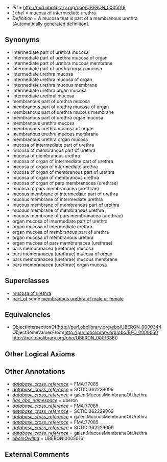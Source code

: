  * *IRI* = http://purl.obolibrary.org/obo/UBERON_0005016
 * *Label* = mucosa of intermediate urethra
 * *Definition* = A mucosa that is part of a membranous urethra [Automatically generated definition].

## Synonyms

 * intermediate part of urethra mucosa
 * intermediate part of urethra mucosa of organ
 * intermediate part of urethra mucous membrane
 * intermediate part of urethra organ mucosa
 * intermediate urethra mucosa
 * intermediate urethra mucosa of organ
 * intermediate urethra mucous membrane
 * intermediate urethra organ mucosa
 * intermediate urethral mucosa
 * membranous part of urethra mucosa
 * membranous part of urethra mucosa of organ
 * membranous part of urethra mucous membrane
 * membranous part of urethra organ mucosa
 * membranous urethra mucosa
 * membranous urethra mucosa of organ
 * membranous urethra mucous membrane
 * membranous urethra organ mucosa
 * mucosa of intermediate part of urethra
 * mucosa of membranous part of urethra
 * mucosa of membranous urethra
 * mucosa of organ of intermediate part of urethra
 * mucosa of organ of intermediate urethra
 * mucosa of organ of membranous part of urethra
 * mucosa of organ of membranous urethra
 * mucosa of organ of pars membranacea (urethrae)
 * mucosa of pars membranacea (urethrae)
 * mucous membrane of intermediate part of urethra
 * mucous membrane of intermediate urethra
 * mucous membrane of membranous part of urethra
 * mucous membrane of membranous urethra
 * mucous membrane of pars membranacea (urethrae)
 * organ mucosa of intermediate part of urethra
 * organ mucosa of intermediate urethra
 * organ mucosa of membranous part of urethra
 * organ mucosa of membranous urethra
 * organ mucosa of pars membranacea (urethrae)
 * pars membranacea (urethrae) mucosa
 * pars membranacea (urethrae) mucosa of organ
 * pars membranacea (urethrae) mucous membrane
 * pars membranacea (urethrae) organ mucosa

## Superclasses

 * [mucosa of urethra](../../UBERON/99/UBERON_0012299.md)
 * [part_of](../../BFO/50/BFO_0000050.md) some [membranous urethra of male or female](../../UBERON/36/UBERON_0001336.md)

## Equivalencies

 * ObjectIntersectionOf(<http://purl.obolibrary.org/obo/UBERON_0000344> ObjectSomeValuesFrom(<http://purl.obolibrary.org/obo/BFO_0000050> <http://purl.obolibrary.org/obo/UBERON_0001336>))

## Other Logical Axioms


## Other Annotations

 * *[database_cross_reference](../../ef/oboInOwl#hasDbXref.md)* = FMA:77085
 * *[database_cross_reference](../../ef/oboInOwl#hasDbXref.md)* = SCTID:362229009
 * *[database_cross_reference](../../ef/oboInOwl#hasDbXref.md)* = galen:MucousMembraneOfUrethra
 * *[has_obo_namespace](../../ce/oboInOwl#hasOBONamespace.md)* = uberon
 * *[database_cross_reference](../../ef/oboInOwl#hasDbXref.md)* = FMA:77085
 * *[database_cross_reference](../../ef/oboInOwl#hasDbXref.md)* = SCTID:362229009
 * *[database_cross_reference](../../ef/oboInOwl#hasDbXref.md)* = galen:MucousMembraneOfUrethra
 * *[database_cross_reference](../../ef/oboInOwl#hasDbXref.md)* = FMA:77085
 * *[database_cross_reference](../../ef/oboInOwl#hasDbXref.md)* = SCTID:362229009
 * *[database_cross_reference](../../ef/oboInOwl#hasDbXref.md)* = galen:MucousMembraneOfUrethra
 * *[oboInOwl#id](../../id/oboInOwl#id.md)* = UBERON:0005016

## External Comments

